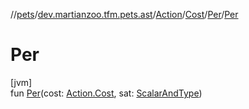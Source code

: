 //[pets](../../../../../index.md)/[dev.martianzoo.tfm.pets.ast](../../../index.md)/[Action](../../index.md)/[Cost](../index.md)/[Per](index.md)/[Per](-per.md)

# Per

[jvm]\
fun [Per](-per.md)(cost: [Action.Cost](../index.md), sat: [ScalarAndType](../../../-scalar-and-type/index.md))
